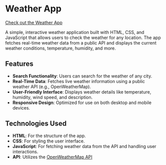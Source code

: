 # Weather App 
[Check out the Weather App](https://weather-app-theta-bay-72.vercel.app/)

A simple, interactive weather application built with HTML, CSS, and JavaScript that allows users to check the weather for any location. The app fetches real-time weather data from a public API and displays the current weather conditions, temperature, humidity, and more.

## Features

- **Search Functionality**: Users can search for the weather of any city.
- **Real-Time Data**: Fetches live weather information using a public weather API (e.g., OpenWeatherMap).
- **User-Friendly Interface**: Displays weather details like temperature, humidity, wind speed, and description.
- **Responsive Design**: Optimized for use on both desktop and mobile devices.

## Technologies Used

- **HTML**: For the structure of the app.
- **CSS**: For styling the user interface.
- **JavaScript**: For fetching weather data from the API and handling user interactions.
- **API**: Utilizes the [OpenWeatherMap API](https://openweathermap.org/)

